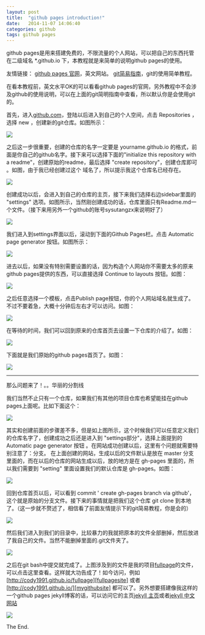 ```yaml
---
layout: post
title:  "github pages introduction!"
date:   2014-11-07 14:06:40
categories: github
tags: github pages
---
```

github pages是用来搭建免费的，不限流量的个人网站，可以把自己的东西托管在二级域名 *.github.io 下，本教程就是来简单的说明github pages的使用。

友情链接：
[github pages 官网][githubpages]，英文网站。
[git简易指南][gitintro]，git的使用简单教程。

在看本教程前，英文水平OK的可以看看github pages的官网，另外教程中不会涉及github的使用说明，可以在上面的git简明指南中查看，所以默认你是会使用git的。

首先，进入[github.com][gitsite]，登陆以后进入到自己的个人空间，点击 Repositories ，选择 new ，创建新的git仓库。如图所示：

<img src="{{site.url}}sysutangzxBlog/source/2014.11.07/1.png">

之后这一步很重要，创建的仓库的名字一定要是 yourname.github.io 的格式，前面是你自己的github名字。接下来可以选择下面的"initialize this repository with a readme"，创建原始的readme，最后选择 "create repository"，创建仓库即可 。如图，由于我已经创建过这个 域名了，所以提示我这个仓库名已经存在。

<img src="{{site.url}}sysutangzxBlog/source/2014.11.07/2.png">

创建成功以后，会进入到自己的仓库的主页，接下来我们选择右边sidebar里面的 "settings" 选项。如图所示，当然刚创建成功的话，仓库里面只有Readme.md一个文件。（接下来用另外一个github的账号sysutangzx来说明好了）

<img src="{{site.url}}sysutangzxBlog/source/2014.11.07/3.png">

我们进入到settings界面以后，滚动到下面的Github Pages栏。点击 Automatic page generator 按钮。如图所示：

<img src="{{site.url}}sysutangzxBlog/source/2014.11.07/4.png">

进去以后，如果没有特别需要设置的话，因为构造个人网站你不需要太多的原来github pages提供的东西，可以直接选择 Continue to layouts 按钮。如图：

<img src="{{site.url}}sysutangzxBlog/source/2014.11.07/5.png">

之后任意选择一个模板，点击Publish page按钮，你的个人网站域名就生成了。不过不要着急，大概十分钟后左右才可以访问。如图：

<img src="{{site.url}}sysutangzxBlog/source/2014.11.07/6.png">

在等待的时间，我们可以回到原来的仓库首页去设置一下仓库的介绍了。如图：

<img src="{{site.url}}sysutangzxBlog/source/2014.11.07/7.png">

下面就是我们原始的github pages首页了。如图：

<img src="{{site.url}}sysutangzxBlog/source/2014.11.07/8.png">

------------------------------------------------------------------------------------------------------------

那么问题来了！。。华丽的分割线

我们当然不止只有一个仓库，如果我们有其他的项目仓库也希望能挂在github pages上面呢。比如下面这个：

<img src="{{site.url}}sysutangzxBlog/source/2014.11.07/9.png">

其实和创建前面的步骤差不多，但是如上图所示，这个时候我们可以任意定义我们的仓库名字了，创建成功之后还是进入到 "settings部分"，选择上面提到的 Automatic page generator 按钮 。在网站成功创建以后，这里有个问题就需要特别注意了：分支。
在上面创建的网站，生成以后的文件默认是放在 master 分支里面的，而在以后的仓库的网站生成以后，放的地方是在 gh-pages 里面的，所以我们需要到 "setting" 里面设置我们的默认仓库是 gh-pages。如图：

<img src="{{site.url}}sysutangzxBlog/source/2014.11.07/10.png">

回到仓库首页以后，可以看到 commit ' create gh-pages branch via github'，这个就是原始的分支文件。接下来的事情就是把我们这个仓库 git clone 到本地了。（这一步就不赘述了，相信看了前面友情提示下的git简易教程，你是会的）

<img src="{{site.url}}sysutangzxBlog/source/2014.11.07/11.png">

然后我们进入到我们的目录中，比较暴力的我就把原本的文件全部删掉，然后放进了我自己的文件。当然不能删掉里面的.git文件夹了。

<img src="{{site.url}}sysutangzxBlog/source/2014.11.07/12.png">

之后在git bash中提交就完成了。上图涉及到的文件是我的项目[fullpage][fullpagesite]的文件，可以点击这里查看。这样就大功告成了！如今访问，例如 [http://cody1991.github.io/fullpage][fullpagesite] 或者 [http://cody1991.github.io/][mygithubsite] 都可以了。另外想要搭建像我这样的一个github pages jekyll博客的话，可以访问它的主页[jekyll 主页][jekyllsite]或者[jekyll 中文网站][jekyllcn]

<img src="{{site.url}}sysutangzxBlog/source/2014.11.07/13.png">

The End.

[githubpages]: https://pages.github.com/
[gitintro]: http://www.bootcss.com/p/git-guide/
[gitsite]:https://github.com/
[fullpagesite]:http://cody1991.github.io/fullpage
[mygithubsite]:http://cody1991.github.io/
[jekyllsite]:http://jekyllrb.com/
[jekyllcn]:http://jekyllcn.com/